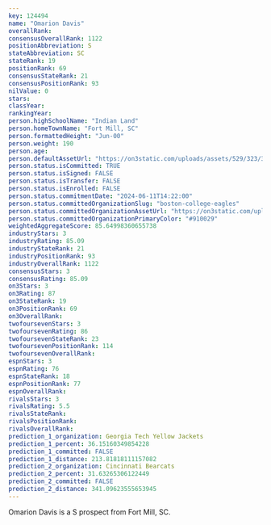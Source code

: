 ```yaml
---
key: 124494
name: "Omarion Davis"
overallRank: 
consensusOverallRank: 1122
positionAbbreviation: S
stateAbbreviation: SC
stateRank: 19
positionRank: 69
consensusStateRank: 21
consensusPositionRank: 93
nilValue: 0
stars: 
classYear: 
rankingYear: 
person.highSchoolName: "Indian Land"
person.homeTownName: "Fort Mill, SC"
person.formattedHeight: "Jun-00"
person.weight: 190
person.age: 
person.defaultAssetUrl: "https://on3static.com/uploads/assets/529/323/323529.png"
person.status.isCommitted: TRUE
person.status.isSigned: FALSE
person.status.isTransfer: FALSE
person.status.isEnrolled: FALSE
person.status.commitmentDate: "2024-06-11T14:22:00"
person.status.committedOrganizationSlug: "boston-college-eagles"
person.status.committedOrganizationAssetUrl: "https://on3static.com/uploads/assets/841/149/149841.svg"
person.status.committedOrganizationPrimaryColor: "#910029"
weightedAggregateScore: 85.64998360655738
industryStars: 3
industryRating: 85.09
industryStateRank: 21
industryPositionRank: 93
industryOverallRank: 1122
consensusStars: 3
consensusRating: 85.09
on3Stars: 3
on3Rating: 87
on3StateRank: 19
on3PositionRank: 69
on3OverallRank: 
twofoursevenStars: 3
twofoursevenRating: 86
twofoursevenStateRank: 23
twofoursevenPositionRank: 114
twofoursevenOverallRank: 
espnStars: 3
espnRating: 76
espnStateRank: 18
espnPositionRank: 77
espnOverallRank: 
rivalsStars: 3
rivalsRating: 5.5
rivalsStateRank: 
rivalsPositionRank: 
rivalsOverallRank: 
prediction_1_organization: Georgia Tech Yellow Jackets
prediction_1_percent: 36.15160349854228
prediction_1_committed: FALSE
prediction_1_distance: 213.81818111157082
prediction_2_organization: Cincinnati Bearcats
prediction_2_percent: 31.63265306122449
prediction_2_committed: FALSE
prediction_2_distance: 341.09623555653945
---
```

Omarion Davis is a S prospect from Fort Mill, SC.